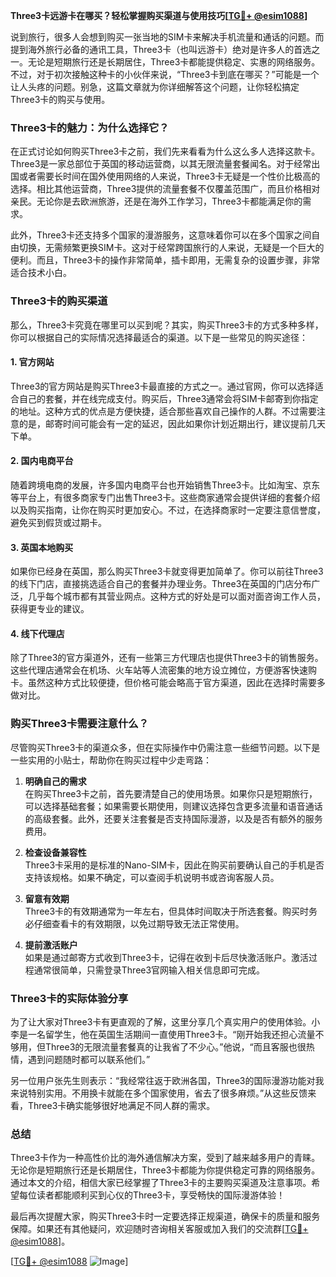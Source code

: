 **Three3卡远游卡在哪买？轻松掌握购买渠道与使用技巧[[TG💪+ @esim1088](https://t.me/s/esim1088)]**

说到旅行，很多人会想到购买一张当地的SIM卡来解决手机流量和通话的问题。而提到海外旅行必备的通讯工具，Three3卡（也叫远游卡）绝对是许多人的首选之一。无论是短期旅行还是长期居住，Three3卡都能提供稳定、实惠的网络服务。不过，对于初次接触这种卡的小伙伴来说，“Three3卡到底在哪买？”可能是一个让人头疼的问题。别急，这篇文章就为你详细解答这个问题，让你轻松搞定Three3卡的购买与使用。

### Three3卡的魅力：为什么选择它？

在正式讨论如何购买Three3卡之前，我们先来看看为什么这么多人选择这款卡。Three3是一家总部位于英国的移动运营商，以其无限流量套餐闻名。对于经常出国或者需要长时间在国外使用网络的人来说，Three3卡无疑是一个性价比极高的选择。相比其他运营商，Three3提供的流量套餐不仅覆盖范围广，而且价格相对亲民。无论你是去欧洲旅游，还是在海外工作学习，Three3卡都能满足你的需求。

此外，Three3卡还支持多个国家的漫游服务，这意味着你可以在多个国家之间自由切换，无需频繁更换SIM卡。这对于经常跨国旅行的人来说，无疑是一个巨大的便利。而且，Three3卡的操作非常简单，插卡即用，无需复杂的设置步骤，非常适合技术小白。

### Three3卡的购买渠道

那么，Three3卡究竟在哪里可以买到呢？其实，购买Three3卡的方式多种多样，你可以根据自己的实际情况选择最适合的渠道。以下是一些常见的购买途径：

#### 1. 官方网站

Three3的官方网站是购买Three3卡最直接的方式之一。通过官网，你可以选择适合自己的套餐，并在线完成支付。购买后，Three3通常会将SIM卡邮寄到你指定的地址。这种方式的优点是方便快捷，适合那些喜欢自己操作的人群。不过需要注意的是，邮寄时间可能会有一定的延迟，因此如果你计划近期出行，建议提前几天下单。

#### 2. 国内电商平台

随着跨境电商的发展，许多国内电商平台也开始销售Three3卡。比如淘宝、京东等平台上，有很多商家专门出售Three3卡。这些商家通常会提供详细的套餐介绍以及购买指南，让你在购买时更加安心。不过，在选择商家时一定要注意信誉度，避免买到假货或过期卡。

#### 3. 英国本地购买

如果你已经身在英国，那么购买Three3卡就变得更加简单了。你可以前往Three3的线下门店，直接挑选适合自己的套餐并办理业务。Three3在英国的门店分布广泛，几乎每个城市都有其营业网点。这种方式的好处是可以面对面咨询工作人员，获得更专业的建议。

#### 4. 线下代理店

除了Three3的官方渠道外，还有一些第三方代理店也提供Three3卡的销售服务。这些代理店通常会在机场、火车站等人流密集的地方设立摊位，方便游客快速购卡。虽然这种方式比较便捷，但价格可能会略高于官方渠道，因此在选择时需要多做对比。

### 购买Three3卡需要注意什么？

尽管购买Three3卡的渠道众多，但在实际操作中仍需注意一些细节问题。以下是一些实用的小贴士，帮助你在购买过程中少走弯路：

1. **明确自己的需求**  
   在购买Three3卡之前，首先要清楚自己的使用场景。如果你只是短期旅行，可以选择基础套餐；如果需要长期使用，则建议选择包含更多流量和语音通话的高级套餐。此外，还要关注套餐是否支持国际漫游，以及是否有额外的服务费用。

2. **检查设备兼容性**  
   Three3卡采用的是标准的Nano-SIM卡，因此在购买前要确认自己的手机是否支持该规格。如果不确定，可以查阅手机说明书或咨询客服人员。

3. **留意有效期**  
   Three3卡的有效期通常为一年左右，但具体时间取决于所选套餐。购买时务必仔细查看卡的有效期限，以免过期导致无法正常使用。

4. **提前激活账户**  
   如果是通过邮寄方式收到Three3卡，记得在收到卡后尽快激活账户。激活过程通常很简单，只需登录Three3官网输入相关信息即可完成。

### Three3卡的实际体验分享

为了让大家对Three3卡有更直观的了解，这里分享几个真实用户的使用体验。小李是一名留学生，他在英国生活期间一直使用Three3卡。“刚开始我还担心流量不够用，但Three3的无限流量套餐真的让我省了不少心。”他说，“而且客服也很热情，遇到问题随时都可以联系他们。”

另一位用户张先生则表示：“我经常往返于欧洲各国，Three3的国际漫游功能对我来说特别实用。不用换卡就能在多个国家使用，省去了很多麻烦。”从这些反馈来看，Three3卡确实能够很好地满足不同人群的需求。

### 总结

Three3卡作为一种高性价比的海外通信解决方案，受到了越来越多用户的青睐。无论你是短期旅行还是长期居住，Three3卡都能为你提供稳定可靠的网络服务。通过本文的介绍，相信大家已经掌握了Three3卡的主要购买渠道及注意事项。希望每位读者都能顺利买到心仪的Three3卡，享受畅快的国际漫游体验！

最后再次提醒大家，购买Three3卡时一定要选择正规渠道，确保卡的质量和服务保障。如果还有其他疑问，欢迎随时咨询相关客服或加入我们的交流群[[TG💪+ @esim1088](https://t.me/s/esim1088)]。

[[TG💪+ @esim1088](https://t.me/s/esim1088) ![Image](https://i.postimg.cc/4NQfJmqS/Snipaste-2025-05-13-00-14-12.png)]